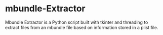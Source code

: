 # mbundle-Extractor
Mbundle Extractor is a Python script built with tkinter and threading to extract files from an mbundle file based on information stored in a plist file.
